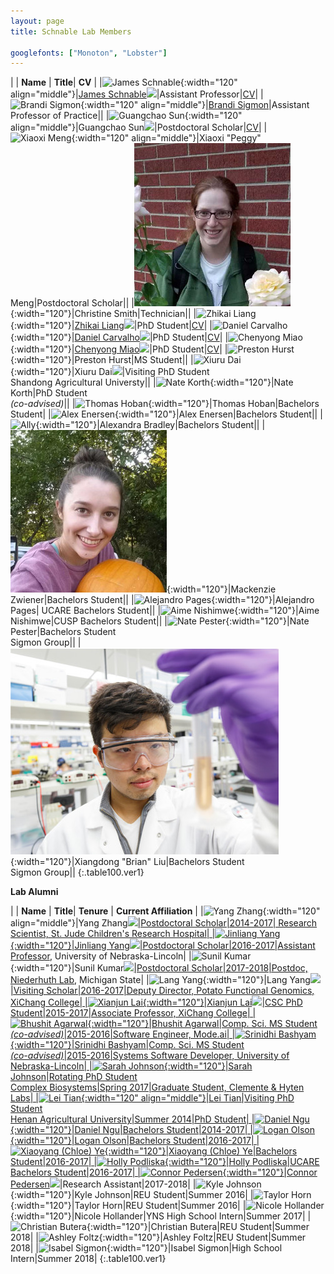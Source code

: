 ```yaml
---
layout: page
title: Schnable Lab Members

googlefonts: ["Monoton", "Lobster"]
---
```


| | **Name** | **Title**| **CV** |
|![James Schnable](/images/People_Images/jamesschnable.jpg){:width="120" align="middle"}|[James Schnable](/peoplepages/jschnable/)<a href="https://twitter.com/szintri"><img src="/images/Twitter_logo_blue.png" style="width: 15px;"></a>|Assistant Professor|[CV](/CVs/JSchnable.pdf)|
|![Brandi Sigmon](/images/People_Images/BSigmon.jpg){:width="120" align="middle"}|[Brandi Sigmon](/peoplepages/Brandi_Sigmon/)|Assistant Professor of Practice||
|![Guangchao Sun](/images/People_Images/Guangchao.JPG){:width="120" align="middle"}|Guangchao Sun<a href="https://twitter.com/xiaoguanghuan"><img src="/images/Twitter_logo_blue.png" style="width: 15px;"></a>|Postdoctoral Scholar|[CV](/CVs/CV-GS.pdf)|
|![Xiaoxi Meng](/images/People_Images/Xiaoxi.jpg){:width="120" align="middle"}|Xiaoxi "Peggy" Meng|Postdoctoral Scholar||
|![Christine Smith](/images/People_Images/Christine.jpg){:width="120"}|Christine Smith|Technician||
|![Zhikai Liang](/images/People_Images/Zhikai_Liang_small.jpg){:width="120"}|[Zhikai Liang](/peoplepages/zliang/)<a href="https://twitter.com/shanwai1234"><img src="/images/Twitter_logo_blue.png" style="width: 15px;"></a>|PhD Student|[CV](/CVs/ZLiang.pdf)|
|![Daniel Carvalho](/images/People_Images/Daniel_Carvalho.jpg){:width="120"}|[Daniel Carvalho](/peoplepages/Daniel_Carvalho/)<a href="https://twitter.com/deCarvalhoD90"><img src="/images/Twitter_logo_blue.png" style="width: 15px;"></a>|PhD Student|[CV](/CVs/DCarvalho.pdf)|
|![Chenyong Miao](/images/People_Images/Miao_Small.jpg){:width="120"}|[Chenyong Miao](/peoplepages/Chenyong_Miao/)<a href="https://twitter.com/Valiancy_miao"><img src="/images/Twitter_logo_blue.png" style="width: 15px;"></a>|PhD Student|[CV](/CVs/CMiao.pdf)|
|![Preston Hurst](/images/People_Images/Preston.jpg){:width="120"}|Preston Hurst|MS Student||
|![Xiuru Dai](/images/People_Images/Xiuru_small.jpg){:width="120"}|Xiuru Dai<a href="https://twitter.com/Xiuru_Dai"><img src="/images/Twitter_logo_blue.png" style="width: 15px;"></a>|Visiting PhD Student<br>Shandong Agricultural Universty||
|![Nate Korth](/images/People_Images/Nate_small.jpg){:width="120"}|Nate Korth|PhD Student<br>_(co-advised)_||
|![Thomas Hoban](/images/People_Images/thoban.jpg){:width="120"}|Thomas Hoban|Bachelors Student|
|![Alex Enersen](/images/People_Images/AlexE.jpg){:width="120"}|Alex Enersen|Bachelors Student||
|![Ally](/images/People_Images/Ally.jpg){:width="120"}|Alexandra Bradley|Bachelors Student||
|![Mackenzie](/images/People_Images/Mackenzie.jpeg){:width="120"}|Mackenzie Zwiener|Bachelors Student||
|![Alejandro Pages](/images/People_Images/AlexP.jpg){:width="120"}|Alejandro Pages| UCARE Bachelors Student||
|![Aime Nishimwe](/images/People_Images/Aime.jpg){:width="120"}|Aime Nishimwe|CUSP Bachelors Student||
|![Nate Pester](/images/People_Images/NateP.jpg){:width="120"}|Nate Pester|Bachelors Student<br>Sigmon Group||
|![Brian Liu](/images/People_Images/BrianL.jpg){:width="120"}|Xiangdong "Brian" Liu|Bachelors Student<br>Sigmon Group||
{:.table100.ver1}

**Lab Alumni**

| | **Name** | **Title**| **Tenure** | **Current Affiliation** |
|![Yang Zhang](/images/People_Images/yzhang_small.jpg){:width="120" align="middle"}|Yang Zhang<a href="https://twitter.com/zymaize"><img src="/images/Twitter_logo_blue.png" style="width: 15px;">|Postdoctoral Scholar|2014-2017| Research Scientist, St. Jude Children's Research Hospital|
|![Jinliang Yang](/images/People_Images/jinliang.JPG){:width="120"}|Jinliang Yang<a href="https://twitter.com/JinliangYang"><img src="/images/Twitter_logo_blue.png" style="width: 15px;">|Postdoctoral Scholar|2016-2017|[Assistant Professor](http://jyanglab.com/), University of Nebraska-Lincoln|
|![Sunil Kumar](/images/People_Images/Sunil.jpg){:width="120"}|Sunil Kumar<a href="https://twitter.com/Sunil_KumarKR"><img src="/images/Twitter_logo_blue.png" style="width: 15px;">|Postdoctoral Scholar|2017-2018|Postdoc, [Niederhuth Lab](http://niederhuthlab.com/people/), Michigan State|
|![Lang Yang](/images/People_Images/Lang_Small.jpg){:width="120"}|Lang Yang<a href="https://twitter.com/langyan87"><img src="/images/Twitter_logo_blue.png" style="width: 15px;">|Visiting Scholar|2016-2017|Deputy Director, Potato Functional Genomics, XiChang College|
|![Xianjun Lai](/images/People_Images/xlai.jpg){:width="120"}|Xianjun Lai<a href="https://twitter.com/xianjunlai"><img src="/images/Twitter_logo_blue.png" style="width: 15px;">|CSC PhD Student|2015-2017|Associate Professor, XiChang College|
|![Bhushit Agarwal](/images/People_Images/Bhushit.jpg){:width="120"}|Bhushit Agarwal|Comp. Sci. MS Student<br>_(co-advised)_|2015-2016|Software Engineer, Mode.ai|
|![Srinidhi Bashyam](/images/People_Images/Srinidhi.jpg){:width="120"}|Srinidhi Bashyam|Comp. Sci. MS Student<br>_(co-advised)_|2015-2016|Systems Software Developer, University of Nebraska-Lincoln|
|![Sarah Johnson](/images/People_Images/Sarah.jpg){:width="120"}|Sarah Johnson|Rotating PhD Student<br>Complex Biosystems|Spring 2017|Graduate Student, Clemente & Hyten Labs|
|![Lei Tian](/images/People_Images/Lei_Tian_Small.JPG){:width="120" align="middle"}|Lei Tian|Visiting PhD Student<br>Henan Agricultural University|Summer 2014|PhD Student|
|![Daniel Ngu](/images/People_Images/Danielngu_small.jpg){:width="120"}|Daniel Ngu|Bachelors Student|2014-2017|
|![Logan Olson](/images/People_Images/logan.JPG){:width="120"}|Logan Olson|Bachelors Student|2016-2017|
|![Xiaoyang (Chloe) Ye](/images/People_Images/Chloe.jpg){:width="120"}|Xiaoyang (Chloe) Ye|Bachelors Student|2016-2017|
|![Holly Podliska](/images/People_Images/Holly.jpg){:width="120"}|Holly Podliska|UCARE Bachelors Student|2016-2017|
|![Connor Pedersen](/images/People_Images/Connor.JPG){:width="120"}|Connor Pedersen<a href="https://twitter.com/Connor_1695"><img src="/images/Twitter_logo_blue.png" style="width: 15px;"></a>|Research Assistant|2017-2018|
|![Kyle Johnson](/images/People_Images/Johnson_small.JPG){:width="120"}|Kyle Johnson|REU Student|Summer 2016|
|![Taylor Horn](/images/People_Images/Horn_small.JPG){:width="120"}|Taylor Horn|REU Student|Summer 2016|
|![Nicole Hollander](/images/People_Images/NicoleH.jpg){:width="120"}|Nicole Hollander|YNS High School Intern|Summer 2017|
|![Christian Butera](/images/People_Images/CButera.png){:width="120"}|Christian Butera|REU Student|Summer 2018|
|![Ashley Foltz](/images/People_Images/Ashley18.jpg){:width="120"}|Ashley Foltz|REU Student|Summer 2018|
|![Isabel Sigmon](/images/People_Images/isabel.jpg){:width="120"}|Isabel Sigmon|High School Intern|Summer 2018|
{:.table100.ver1}
